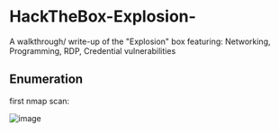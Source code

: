 # HackTheBox-Explosion-
A walkthrough/ write-up of the "Explosion" box featuring: Networking, Programming, RDP, Credential vulnerabilities


## Enumeration
first nmap scan: 

![image](https://github.com/HattMobb/HackTheBox-Explosion-/assets/134090089/7d72c27e-4e6b-489a-b467-edc80d31bccb)

